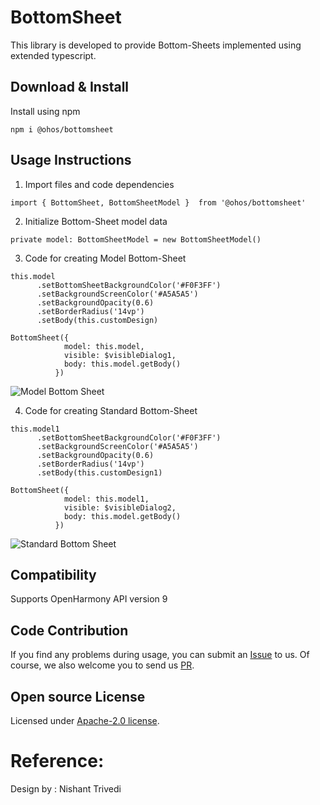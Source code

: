 # BottomSheet

This library is developed to provide Bottom-Sheets implemented using extended typescript.

## Download & Install

Install using npm

```npm i @ohos/bottomsheet```

## Usage Instructions

1. Import files and code dependencies

```ets
import { BottomSheet, BottomSheetModel }  from '@ohos/bottomsheet'
```

2. Initialize Bottom-Sheet model data

```
private model: BottomSheetModel = new BottomSheetModel()
```

3. Code for creating Model Bottom-Sheet

```
this.model
      .setBottomSheetBackgroundColor('#F0F3FF')
      .setBackgroundScreenColor('#A5A5A5')
      .setBackgroundOpacity(0.6)
      .setBorderRadius('14vp')
      .setBody(this.customDesign)
      
BottomSheet({
            model: this.model,
            visible: $visibleDialog1,
            body: this.model.getBody()
          })
```
![Model Bottom Sheet](https://user-images.githubusercontent.com/82766420/178438938-81737d65-5b0a-4579-ba89-9bfc77098578.png)

4. Code for creating Standard Bottom-Sheet

```
this.model1
      .setBottomSheetBackgroundColor('#F0F3FF')
      .setBackgroundScreenColor('#A5A5A5')
      .setBackgroundOpacity(0.6)
      .setBorderRadius('14vp')
      .setBody(this.customDesign1)
 
BottomSheet({
            model: this.model1,
            visible: $visibleDialog2,
            body: this.model.getBody()
          })
```
![Standard Bottom Sheet](https://user-images.githubusercontent.com/82766420/178438992-d008bc36-c3b2-4fca-91ca-adf8b2b72e4b.png)

## Compatibility

Supports OpenHarmony API version 9

## Code Contribution

If you find any problems during usage, you can submit an [Issue](https://github.com/Applib-OpenHarmony/BottomSheet/issues) to us. Of course, we also welcome you to send us [PR](https://github.com/Applib-OpenHarmony/BottomSheet/pulls).

## Open source License

Licensed under [Apache-2.0 license](https://github.com/N4-Nishant/MaterialBottomSheet/blob/main/LICENSE).

# Reference:

Design by : Nishant Trivedi

